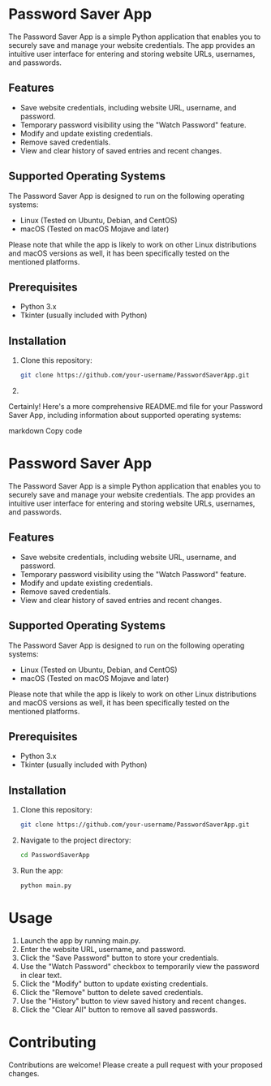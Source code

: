 # Password Saver App

The Password Saver App is a simple Python application that enables you to securely save and manage your website credentials. The app provides an intuitive user interface for entering and storing website URLs, usernames, and passwords.

## Features

- Save website credentials, including website URL, username, and password.
- Temporary password visibility using the "Watch Password" feature.
- Modify and update existing credentials.
- Remove saved credentials.
- View and clear history of saved entries and recent changes.

## Supported Operating Systems

The Password Saver App is designed to run on the following operating systems:

- Linux (Tested on Ubuntu, Debian, and CentOS)
- macOS (Tested on macOS Mojave and later)

Please note that while the app is likely to work on other Linux distributions and macOS versions as well, it has been specifically tested on the mentioned platforms.

## Prerequisites

- Python 3.x
- Tkinter (usually included with Python)

## Installation

1. Clone this repository:

   ```sh
   git clone https://github.com/your-username/PasswordSaverApp.git
2. 
Certainly! Here's a more comprehensive README.md file for your Password Saver App, including information about supported operating systems:

markdown
Copy code
# Password Saver App

The Password Saver App is a simple Python application that enables you to securely save and manage your website credentials. The app provides an intuitive user interface for entering and storing website URLs, usernames, and passwords.

## Features

- Save website credentials, including website URL, username, and password.
- Temporary password visibility using the "Watch Password" feature.
- Modify and update existing credentials.
- Remove saved credentials.
- View and clear history of saved entries and recent changes.

## Supported Operating Systems

The Password Saver App is designed to run on the following operating systems:

- Linux (Tested on Ubuntu, Debian, and CentOS)
- macOS (Tested on macOS Mojave and later)

Please note that while the app is likely to work on other Linux distributions and macOS versions as well, it has been specifically tested on the mentioned platforms.

## Prerequisites

- Python 3.x
- Tkinter (usually included with Python)

## Installation

1. Clone this repository:

   ```sh
   git clone https://github.com/your-username/PasswordSaverApp.git

2. Navigate to the project directory:
   ```sh
   cd PasswordSaverApp
   
3. Run the app:
   ```sh
   python main.py

# Usage
1. Launch the app by running main.py.
2. Enter the website URL, username, and password.
3. Click the "Save Password" button to store your credentials.
4. Use the "Watch Password" checkbox to temporarily view the password in clear text.
5. Click the "Modify" button to update existing credentials.
6. Click the "Remove" button to delete saved credentials.
7. Use the "History" button to view saved history and recent changes.
8. Click the "Clear All" button to remove all saved passwords.
   
# Contributing
Contributions are welcome! Please create a pull request with your proposed changes.

